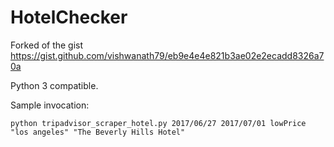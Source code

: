 # HotelChecker
Forked of the gist https://gist.github.com/vishwanath79/eb9e4e4e821b3ae02e2ecadd8326a70a

Python 3 compatible.

Sample invocation:

`python tripadvisor_scraper_hotel.py 2017/06/27 2017/07/01 lowPrice "los angeles" "The Beverly Hills Hotel"
`
